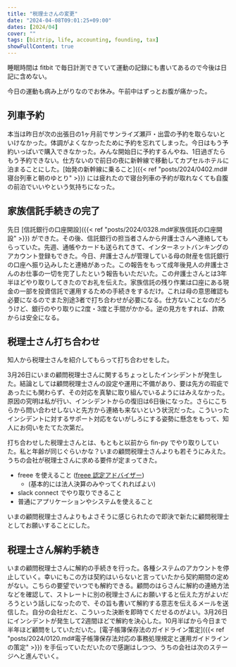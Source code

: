 ```yaml
---
title: "税理士さんの変更"
date: "2024-04-08T09:01:25+09:00"
dates: [2024/04]
cover: ""
tags: [biztrip, life, accounting, founding, tax]
showFullContent: true
---
```


睡眠時間は fitbit で毎日計測できていて運動の記録にも書いてあるので今後は日記に含めない。

今日の運動も病み上がりなのでお休み。午前中はずっとお腹が痛かった。

## 列車予約

本当は昨日が次の出張日の1ヶ月前でサンライズ瀬戸・出雲の予約を取らないといけなかった。体調がよくなかったために予約を忘れてしまった。今日はもう予約いっぱいで購入できなかった。みんな開始日に予約するんやね、1日過ぎたらもう予約できない。仕方ないので前日の夜に新幹線で移動してカプセルホテルに泊まることにした。[始発の新幹線に乗ること]({{< ref "posts/2024/0402.md#寝台列車と朝のゆとり" >}}) には疲れたので寝台列車の予約が取れなくても自腹の前泊でいいやという気持ちになった。

## 家族信託手続きの完了

先日 [信託銀行の口座開設]({{< ref "posts/2024/0328.md#家族信託の口座開設" >}}) ができた。その後、信託銀行の担当者さんから弁護士さんへ連絡してもらっていた。先週、通帳やカードも送られてきて、インターネットバンキングのアカウント登録もできた。今日、弁護士さんが管理している母の財産を信託銀行の口座へ振り込みしたと連絡があった。この報告をもって成年後見人の弁護士さんのお仕事の一切を完了したという報告もいただいた。この弁護士さんとは3年半ほどやり取りしてきたのでお礼を伝えた。家族信託の残り作業は口座にある現金の一部を投資信託で運用するための手続きをするだけ。これは母の意思確認も必要になるのでまた別途3者で打ち合わせが必要になる。仕方ないことなのだろうけど、銀行のやり取りに2度・3度と手間がかかる。逆の見方をすれば、詐欺からは安全になる。

## 税理士さん打ち合わせ

知人から税理士さんを紹介してもらって打ち合わせをした。

3月26日にいまの顧問税理士さんに関するちょっとしたインシデントが発生した。結論としては顧問税理士さんの設定や運用に不備があり、要は先方の瑕疵であったにも関わらず、その対応を真摯に取り組んでいるようにはみえなかった。原因の究明は私が行い、インシデントからの復旧は6日後になった。さらにこちらから問い合わせしないと先方から連絡も来ないという状況だった。こういったインシデントに対するサポート対応をないがしろにする姿勢に懸念をもって、知人にお伺いをたてた次第だ。

打ち合わせした税理士さんとは、もともと以前から fin-py でやり取りしていた。私と年齢が同じぐらいかな？いまの顧問税理士さんよりも若そうにみえた。うちの会社が税理士さんに求める要件が定まってきた。

* freee を使えること ([freee 認定アドバイザー](https://advisors-freee.jp/article/category/misc/611/))
  * (基本的には法人決算のみやってくれればよい)
* slack connect でやり取りできること
* 普通にアプリケーションやシステムを使えること

いまの顧問税理士さんよりもよさそうに感じられたので即決で新たに顧問税理士としてお願いすることにした。

## 税理士さん解約手続き

いまの顧問税理士さんに解約の手続きを行った。各種システムのアカウントを停止していく。幸いにもこの方は契約はいらないと言っていたから契約期間の定めがない。こちらの要望でいつでも解約できる。顧問のはらさんに解約の連絡方法などを確認して、ストレートに別の税理士さんにお願いすると伝えた方がよいだろうという話しになったので、その旨も書いて解約する意志を伝えるメールを送信した。自分の会社だと、こういった決断を即時でくだせるのがよい。3月26日にインシデントが発生して2週間ほどで解約を決心した。10月半ばから今日まで半年ほど顧問をしていただいた。[電子帳簿保存法のガイドライン策定]({{< ref "posts/2024/0120.md#電子帳簿保存法対応の事務処理規定と運用ガイドラインの策定" >}}) を手伝っていただいたので感謝はしつつ、うちの会社は次のステージへと進んでいく。
